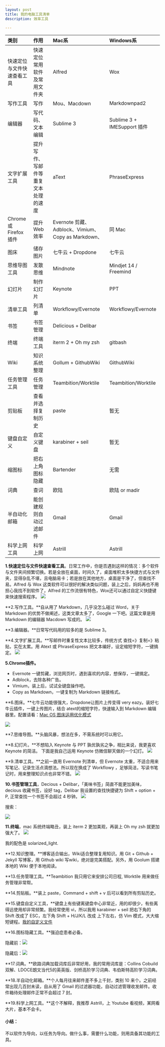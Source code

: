 ```yaml
---
layout: post
title: 我的电脑工具清单
description: 效率工具

---
```



|类别|作用|Mac系|Windows系|
|:---|:---|:---|:---|
|快速定位与文件快速查看工具|快速定位常用软件及常用文件夹|Alfred|Wox|
|写作工具|写作|Mou、Macdown|Markdownpad2|
|编辑器|写代码、文本编辑|Sublime 3|Sublime 3 + IMESupport 插件|
|文字扩展工具|提升写作、写邮件等重复文本处理的速度|aText|PhraseExpress|
|Chrome 或 Firefox 插件|提升 Web 效率 |Evernote 剪藏、Adblock、Vimium、Copy as Markdown、|同 Mac|
|图床|储存图片|七牛云 + Dropdone|七牛云|
|思维导图工具|发散思维|Mindnote|Mindjet 14 / Freemind|
|幻灯片|制作幻灯片|Keynote|PPT|
|清单工具|列清单|Workflowy/Evernote|Workflowy/Evernote|
|书签|书签管理|Delicious + Delibar|
|终端|终端工具|iterm 2 + Oh my zsh|gitbash|
|Wiki|知识系统整理|Gollum + GithubWiki|GithubWiki|
|任务管理工具|任务管理|Teambition/Worktile|Teambition/Worktile|
|剪贴板|查看并选择复制历史|paste|暂无|
|键盘自定义|自定义键盘|karabiner + seil|暂无|
|缩图标|把右上角图标隐藏|Bartender|无需|
|词典|查词|欧陆|欧陆 or madir|
|半自动化邮箱|能创建规则自动过滤邮件|Gmail|Gmail|
|科学上网工具|科学上网|Astrill|Astrill|

**1.快速定位与文件快速查看工具**。日常工作中，你是否遇到这样的情况：多个软件与文件夹间频繁切换。若是全放在桌面，时间久了，桌面堆积太多快捷方式与文件夹，显得杂乱不堪，且电脑易卡；若是放在其他地方，桌面是干净了，但查找不易。Alfred 与 Wox 这类软件可以很好的解决类似问题，装上之后，妈妈再也不用担心我找不到软件了，Alfred 的工作流很有特色，Wox还可以通过自定义快捷键来快速搜索程序。
![](http://7xjuve.com1.z0.glb.clouddn.com/alfred.png?imageView2/2/w/800)

**2.写作工具。**自从用了 Markdown，几乎没怎么碰过 Word，关于 Markdown 的优势不做阐述，这类文章太多了，Google 一下吧。这篇文章是用 Markdown 的编辑器 Macdown 写成的。
![](http://7xjuve.com1.z0.glb.clouddn.com/macdown.png?imageView2/2/w/800)

**3.编辑器。**日常写代码用的较多的是 Sublime 3。

**4.文字扩展工具。**写邮件时重复性文本比较多，传统方式 查找=》复制=》粘贴，实在太累。用 Atext 或 PhraseExpress 把文本编好，设定缩短字符，一键搞定。
![](http://7xjuve.com1.z0.glb.clouddn.com/atext.png?imageView2/2/w/800)

**5.Chrome插件。**
- Evernote 一键剪藏，浏览网页时，遇到喜欢的内容，想保存，一键搞定。
- Adblock，去除各种广告。
- Vimium，装上后，试试全键盘操作吧。
- Copy as Markdown，一键复制为 Markdown 链接格式。

**6.图床。**七牛云功能很强大，Dropdone让图片上传变得 very eazy。装好七牛云插件，一键上传图片，结合 atext的缩短字符，快速输入到 Markdown 编辑器里。配置请看：[Mac OS 图床运用优化模式](http://azeril.me/blog/How-To-Use-Image-Hosting-Quickly.html)

![](http://7xjuve.com1.z0.glb.clouddn.com/dropzone.png?imageView2/2/w/800)

**7.思维导图。**头脑风暴，想法在多，不需系统时可以用它。

**8.幻灯片。**不想陷入 Keynote 与 PPT 孰优孰劣之争，相比来说，我更喜欢 Keynote 的简洁。
下面是我自己运用 Keynote 仿微信聊天做的一个幻灯。
![](http://7xjuve.com1.z0.glb.clouddn.com/keynote_wechat.gif?imageView2/2/w/800)

**9.清单工具。**之前一直用 Evernote 列清单，但 Evernote 太重，不适合用来写笔记、记录生活点滴想法。所以现在换成了 Workflowy ，足够简洁，写读书笔记时，用来整理知识点也非常不错。
![](http://7xjuve.com1.z0.glb.clouddn.com/workflowy.png?imageView2/2/w/567)

**10.书签管理工具**，Decious + Delibar，「美味书签」简直不能更加美味，decious 收藏书签，设好 tag，Delibar 我设置的查找快捷键为 Shift + option + P, 正常查找一个书签不会超过 4 秒钟。
![](http://7xjuve.com1.z0.glb.clouddn.com/delicous.png?imageView2/2/w/800)

搜索：

![](http://7xjuve.com1.z0.glb.clouddn.com/delibar.png?imageView2/2/w/567)

**11.终端**，mac 系统终端略丑，装上 iterm 2 更加美观，再装上 Oh my zsh 就更加强大了。
![](http://7xjuve.com1.z0.glb.clouddn.com/iterm_color.png?imageView2/2/w/567)

我的配色是 solarized_light.

**12.知识整理。**博客适合输出，Wiki适合整理复用知识。用 Git + Github + Jekyll 写博客，用 Github wiki 写wiki，绝对是完美搭配。另外，用 Goolum 搭建本地的 Wiki 便于本地阅读。

**13.任务管理工具。**Teambition 我只用它来安排公司日程, Worktile 用来做任务管理非常帮。

**14.剪贴板。**装上 paste，Command + shift + v 后可以看到所有剪贴历史。

**15.键盘自定义工具，**键盘上有些键离键盘中心非常近，用的却很少，有些离得远使用却非常频繁。我经常使用 vi，所以我用 karabiner + seil 把右下角的 Shift 改成了 ESC，左下角 Shift + H/J/K/L 改成 上下左右，仿 Vim 模式，大大缩短键程。[我的自定义文件](http://7xjuve.com1.z0.glb.clouddn.com/scott_kara_private.xml)

**16.图标隐藏工具。**强迫症患者必备。

隐藏前：![](http://7xjuve.com1.z0.glb.clouddn.com/batender_show.png?imageView2/2/w/567)

隐藏后：![](http://7xjuve.com1.z0.glb.clouddn.com/%20batender_hide.png?imageView2/2/w/400)

**17.词典。**欧路词典加载词库后非常好用，我的常用词库是：Collins Cobuild双解、LDOCE朗文当代5的英英版、剑桥高阶学习词典、韦伯斯特高阶学习词典。

**18.半自动化邮箱。**个人每月往来邮件差不多上千封，类别 10 来个。之前经常出现几百封未读，自从用了 Gmail 的过滤器功能，自动过滤管理收发邮件。收件箱待处理邮件正常不会超过 7 封。

**19.科学上网工具。**这个不解释，我推荐 Astrill，上 Youtube 看视频，某网看大片，基本不会卡。

#### 小结：
不以软件为导向，以任务为导向。做什么事，需要什么功能，则用具备其功能的工具。